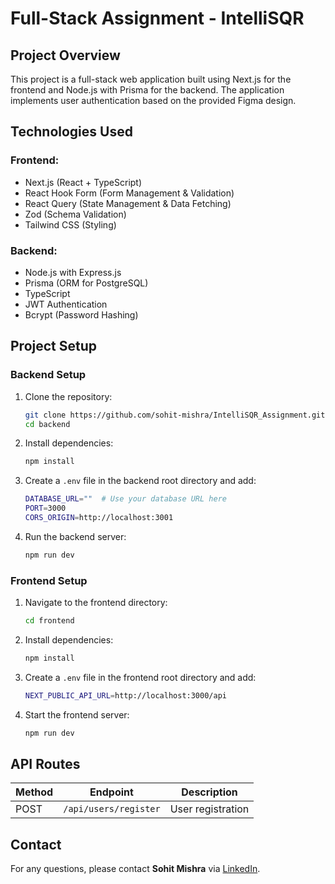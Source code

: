 # Full-Stack Assignment - IntelliSQR

## Project Overview
This project is a full-stack web application built using Next.js for the frontend and Node.js with Prisma for the backend. The application implements user authentication based on the provided Figma design.

## Technologies Used
### Frontend:
- Next.js (React + TypeScript)
- React Hook Form (Form Management & Validation)
- React Query (State Management & Data Fetching)
- Zod (Schema Validation)
- Tailwind CSS (Styling)

### Backend:
- Node.js with Express.js
- Prisma (ORM for PostgreSQL)
- TypeScript
- JWT Authentication
- Bcrypt (Password Hashing)

## Project Setup
### Backend Setup
1. Clone the repository:
   ```sh
   git clone https://github.com/sohit-mishra/IntelliSQR_Assignment.git
   cd backend
   ```
2. Install dependencies:
   ```sh
   npm install
   ```
3. Create a `.env` file in the backend root directory and add:
   ```sh
   DATABASE_URL=""  # Use your database URL here
   PORT=3000
   CORS_ORIGIN=http://localhost:3001
   ```
4. Run the backend server:
   ```sh
   npm run dev
   ```

### Frontend Setup
1. Navigate to the frontend directory:
   ```sh
   cd frontend
   ```
2. Install dependencies:
   ```sh
   npm install
   ```
3. Create a `.env` file in the frontend root directory and add:
   ```sh
   NEXT_PUBLIC_API_URL=http://localhost:3000/api
   ```
4. Start the frontend server:
   ```sh
   npm run dev
   ```

## API Routes
| Method | Endpoint               | Description          |
|--------|------------------------|----------------------|
| POST   | `/api/users/register`  | User registration   |

## Contact
For any questions, please contact **Sohit Mishra** via [LinkedIn](https://www.linkedin.com/in/sohitmishra/).